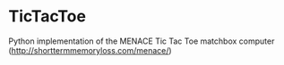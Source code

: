 # TicTacToe
Python implementation of the MENACE Tic Tac Toe matchbox computer (http://shorttermmemoryloss.com/menace/)
